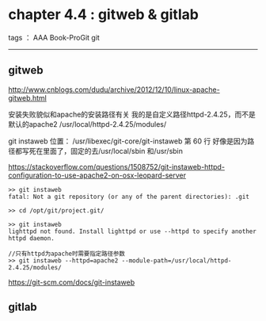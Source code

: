 ﻿# chapter 4.4 : gitweb & gitlab

tags ： AAA Book-ProGit git

---

## gitweb

http://www.cnblogs.com/dudu/archive/2012/12/10/linux-apache-gitweb.html

安装失败貌似和apache的安装路径有关
我的是自定义路径httpd-2.4.25，而不是默认的apache2
/usr/local/httpd-2.4.25/modules/

git instaweb 位置：
/usr/libexec/git-core/git-instaweb
第 60 行
好像是因为路径都写死在里面了，固定的去/usr/local/sbin 和/usr/sbin 

https://stackoverflow.com/questions/1508752/git-instaweb-httpd-configuration-to-use-apache2-on-osx-leopard-server

```
>> git instaweb
fatal: Not a git repository (or any of the parent directories): .git

>> cd /opt/git/project.git/

>> git instaweb
lighttpd not found. Install lighttpd or use --httpd to specify another httpd daemon.

//只有httpd为apache时需要指定路径参数
>> git instaweb --httpd=apache2 --module-path=/usr/local/httpd-2.4.25/modules/
```
https://git-scm.com/docs/git-instaweb

## gitlab

